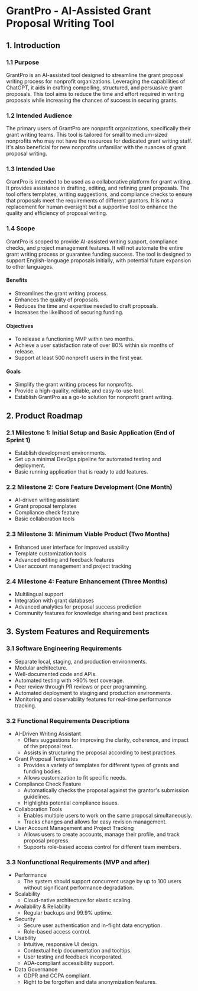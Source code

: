 # GrantPro - AI-Assisted Grant Proposal Writing Tool

## 1. Introduction

### 1.1 Purpose
GrantPro is an AI-assisted tool designed to streamline the grant proposal writing process for nonprofit organizations. Leveraging the capabilities of ChatGPT, it aids in crafting compelling, structured, and persuasive grant proposals. This tool aims to reduce the time and effort required in writing proposals while increasing the chances of success in securing grants.

### 1.2 Intended Audience
The primary users of GrantPro are nonprofit organizations, specifically their grant writing teams. This tool is tailored for small to medium-sized nonprofits who may not have the resources for dedicated grant writing staff. It's also beneficial for new nonprofits unfamiliar with the nuances of grant proposal writing.

### 1.3 Intended Use
GrantPro is intended to be used as a collaborative platform for grant writing. It provides assistance in drafting, editing, and refining grant proposals. The tool offers templates, writing suggestions, and compliance checks to ensure that proposals meet the requirements of different grantors. It is not a replacement for human oversight but a supportive tool to enhance the quality and efficiency of proposal writing.

### 1.4 Scope
GrantPro is scoped to provide AI-assisted writing support, compliance checks, and project management features. It will not automate the entire grant writing process or guarantee funding success. The tool is designed to support English-language proposals initially, with potential future expansion to other languages.

#### Benefits
- Streamlines the grant writing process.
- Enhances the quality of proposals.
- Reduces the time and expertise needed to draft proposals.
- Increases the likelihood of securing funding.

#### Objectives
- To release a functioning MVP within two months.
- Achieve a user satisfaction rate of over 80% within six months of release.
- Support at least 500 nonprofit users in the first year.

#### Goals
- Simplify the grant writing process for nonprofits.
- Provide a high-quality, reliable, and easy-to-use tool.
- Establish GrantPro as a go-to solution for nonprofit grant writing.

## 2. Product Roadmap
<!-- 
    Features are classified using the Kano Model
    https://en.wikipedia.org/wiki/Kano_model

    Feature sizes are just an initial guess.
    Teams should reestimate for planning.
-->

### 2.1 Milestone 1: Initial Setup and Basic Application (End of Sprint 1)
* Establish development environments.
* Set up a minimal DevOps pipeline for automated testing and deployment.
* Basic running application that is ready to add features.

### 2.2 Milestone 2: Core Feature Development (One Month)
* AI-driven writing assistant <!-- Delighter, Size: M -->
* Grant proposal templates <!-- Basic, Size: S -->
* Compliance check feature <!-- Performance, Size: M -->
* Basic collaboration tools <!-- Basic, Size: S -->

### 2.3 Milestone 3: Minimum Viable Product (Two Months)
* Enhanced user interface for improved usability <!-- Basic, Size: M -->
* Template customization tools <!-- Performance, Size: M -->
* Advanced editing and feedback features <!-- Delighter, Size: L -->
* User account management and project tracking <!-- Basic, Size: S -->

### 2.4 Milestone 4: Feature Enhancement (Three Months)
* Multilingual support <!-- Performance, Size: L -->
* Integration with grant databases <!-- Performance, Size: M -->
* Advanced analytics for proposal success prediction <!-- Delighter, Size: XL -->
* Community features for knowledge sharing and best practices <!-- Delighter, Size: M -->

## 3. System Features and Requirements

### 3.1 Software Engineering Requirements
* Separate local, staging, and production environments.
* Modular architecture.
* Well-documented code and APIs.
* Automated testing with >90% test coverage.
* Peer review through PR reviews or peer programming.
* Automated deployment to staging and production environments.
* Monitoring and observability features for real-time performance tracking.

### 3.2 Functional Requirements Descriptions
* AI-Driven Writing Assistant
  * Offers suggestions for improving the clarity, coherence, and impact of the proposal text.
  * Assists in structuring the proposal according to best practices.
* Grant Proposal Templates
  * Provides a variety of templates for different types of grants and funding bodies.
  * Allows customization to fit specific needs.
* Compliance Check Feature
  * Automatically checks the proposal against the grantor's submission guidelines.
  * Highlights potential compliance issues.
* Collaboration Tools
  * Enables multiple users to work on the same proposal simultaneously.
  * Tracks changes and allows for easy revision management.
* User Account Management and Project Tracking
  * Allows users to create accounts, manage their profile, and track proposal progress.
  * Supports role-based access control for different team members.

### 3.3 Nonfunctional Requirements (MVP and after)
* Performance
  * The system should support concurrent usage by up to 100 users without significant performance degradation.
* Scalability
  * Cloud-native architecture for elastic scaling.
* Availability & Reliability
  * Regular backups and 99.9% uptime.
* Security
  * Secure user authentication and in-flight data encryption.
  * Role-based access control.
* Usability
  * Intuitive, responsive UI design.
  * Contextual help documentation and tooltips.
  * User testing and feedback incorporated.
  * ADA-compliant accessibility support.
* Data Governance
  * GDPR and CCPA compliant.
  * Right to be forgotten and data anonymization features.